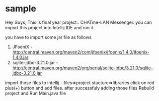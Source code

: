# sample

 Hey Guys, This is final year project.. CHATme-LAN Messenger.
 you can import this project into Intellij IDE and run it .

you have to import some jar file as follows
1) JFoeniX - http://central.maven.org/maven2/com/jfoenix/jfoenix/1.4.0/jfoenix-1.4.0.jar
2) sqlite-jdbc-3.21.0.jar - http://central.maven.org/maven2/org/xerial/sqlite-jdbc/3.21.0/sqlite-jdbc-3.21.0.jar

import those files to intellij - files=>project stucture=>libraries click on red plus(+) button and add files.
after successfuly adding those files Rebuild project and Run Main.java file

